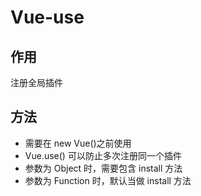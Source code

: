 <!--
 * @Author: your name
 * @Date: 2020-04-27 11:00:39
 * @LastEditTime: 2020-04-27 14:06:14
 * @LastEditors: Please set LastEditors
 * @Description: In User Settings Edit
 * @FilePath: \vue-note\Vue\Vue API\vue-use.md
 -->

# Vue-use

## 作用

注册全局插件

## 方法

- 需要在 new Vue()之前使用
- Vue.use() 可以防止多次注册同一个插件
- 参数为 Object 时，需要包含 install 方法
- 参数为 Function 时，默认当做 install 方法
